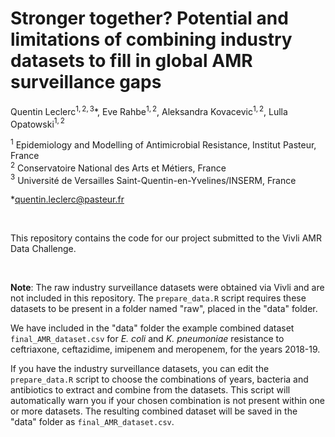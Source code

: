 # Stronger together? Potential and limitations of combining industry datasets to fill in global AMR surveillance gaps

Quentin Leclerc$^{1,2,3}$*, Eve Rahbe$^{1,2}$, Aleksandra Kovacevic$^{1,2}$, Lulla Opatowski$^{1,2}$

$^{1}$ Epidemiology and Modelling of Antimicrobial Resistance, Institut Pasteur, France  
$^{2}$ Conservatoire National des Arts et Métiers, France  
$^{3}$ Université de Versailles Saint-Quentin-en-Yvelines/INSERM, France  

*quentin.leclerc@pasteur.fr

<br/>

This repository contains the code for our project submitted to the Vivli AMR Data Challenge.

<br/>

**Note**: The raw industry surveillance datasets were obtained via Vivli and are not included in this repository. The `prepare_data.R` script requires these datasets to be present in a folder named "raw", placed in the "data" folder.

We have included in the "data" folder the example combined dataset `final_AMR_dataset.csv` for *E. coli* and *K. pneumoniae* resistance to ceftriaxone, ceftazidime, imipenem and meropenem, for the years 2018-19.

If you have the industry surveillance datasets, you can edit the `prepare_data.R` script to choose the combinations of years, bacteria and antibiotics to extract and combine from the datasets. This script will automatically warn you if your chosen combination is not present within one or more datasets. The resulting combined dataset will be saved in the "data" folder as `final_AMR_dataset.csv`.
